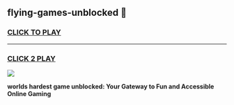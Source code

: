 
## flying-games-unblocked 👋
<h3>
<a href="https://premium.freeplayer.one?title=flying-games-unblocked&ref=14F">CLICK TO PLAY</a></h3>
<hr>

<h3>
<a href="https://premium.freeplayer.one?title=flying-games-unblocked&ref=14F">CLICK 2 PLAY</a>
  
</h3>

<a href="https://premium.freeplayer.one?title=flying-games-unblocked&ref=12F/"><img src="https://clearcache.store/games.png"></a>


**worlds hardest game unblocked: Your Gateway to Fun and Accessible Online Gaming**
